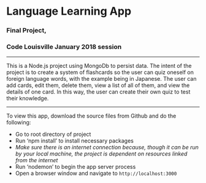 # Language Learning App

### Final Project,
### Code Louisville January 2018 session

---

This is a Node.js project using MongoDb to persist data.  The intent of the project is to create a system of flashcards so the user can quiz oneself on foreign language words, with the example being in Japanese.  The user can add cards, edit them, delete them, view a list of all of them, and view the details of one card.  In this way, the user can create their own quiz to test their knowledge.

---

To view this app, download the source files from Github and do the following:

* Go to root directory of project
* Run ‘npm install’ to install necessary packages
* _Make sure there is an internet connection because, though it can be run by your local machine, the project is dependent on resources linked from the internet_
* Run ‘nodemon’ to begin the app server process
* Open a browser window and navigate to `http://localhost:3000`
